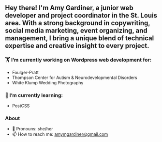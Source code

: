 ## Hey there! I'm Amy Gardiner, a junior web developer and project coordinator in the St. Louis area. With a strong background in copywriting, social media marketing, event organizing, and management, I bring a unique blend of technical expertise and creative insight to every project.

### 🏋 I’m currently working on Wordpress web development for:
- Foulger-Pratt
- Thompson Center for Autism & Neurodevelopmental Disorders
- White Klump Wedding Photography

### 🤔 I’m currently learning:
- PostCSS

### About
- 👋 Pronouns: she/her
- 📫 How to reach me: amymgardiner@gmail.com
